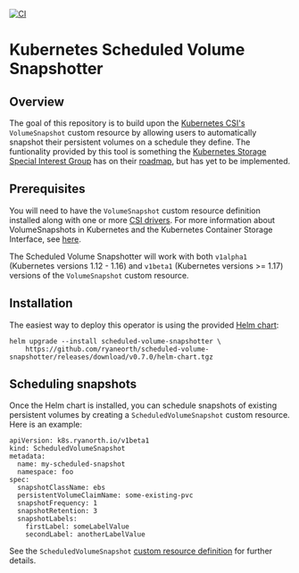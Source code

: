 [![CI](https://github.com/ryaneorth/scheduled-volume-snapshotter/workflows/CI/badge.svg?branch=master)](https://github.com/ryaneorth/scheduled-volume-snapshotter/actions?query=workflow%3ACI)

# Kubernetes Scheduled Volume Snapshotter

## Overview
The goal of this repository is to build upon the [Kubernetes CSI's](https://kubernetes-csi.github.io/docs/introduction.html) `VolumeSnapshot` custom resource by allowing users to automatically snapshot their persistent volumes on a schedule they define. The funtionality provided by this tool is something the [Kubernetes Storage Special Interest Group](https://github.com/kubernetes/community/tree/master/sig-storage) has on their [roadmap](https://github.com/kubernetes-incubator/external-storage/blob/master/snapshot/doc/volume-snapshotting-proposal.md#future-features), but has yet to be implemented.

## Prerequisites
You will need to have the `VolumeSnapshot` custom resource definition installed along with one or more [CSI drivers](https://kubernetes-csi.github.io/docs/drivers.html). For more information about VolumeSnapshots in Kubernetes and the Kubernetes Container Storage Interface, see [here](https://kubernetes.io/blog/2019/01/15/container-storage-interface-ga/).

The Scheduled Volume Snapshotter will work with both `v1alpha1` (Kubernetes versions 1.12 - 1.16) and `v1beta1` (Kubernetes versions >= 1.17) versions of the `VolumeSnapshot` custom resource.

## Installation
The easiest way to deploy this operator is using the provided [Helm chart](./helm/charts/scheduled-volume-snapshotter):

```
helm upgrade --install scheduled-volume-snapshotter \
	https://github.com/ryaneorth/scheduled-volume-snapshotter/releases/download/v0.7.0/helm-chart.tgz
```

## Scheduling snapshots
Once the Helm chart is installed, you can schedule snapshots of existing persistent volumes by creating a `ScheduledVolumeSnapshot` custom resource. Here is an example:

```
apiVersion: k8s.ryanorth.io/v1beta1
kind: ScheduledVolumeSnapshot
metadata:
  name: my-scheduled-snapshot
  namespace: foo
spec:
  snapshotClassName: ebs
  persistentVolumeClaimName: some-existing-pvc
  snapshotFrequency: 1
  snapshotRetention: 3
  snapshotLabels:
    firstLabel: someLabelValue
    secondLabel: anotherLabelValue
```

See the `ScheduledVolumeSnapshot` [custom resource definition](./helm/charts/scheduled-volume-snapshotter/crds/scheduled-volume-snapshot-crd.yaml) for further details.
